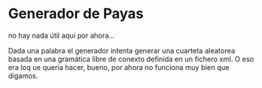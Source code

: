 Generador de Payas
===============

no hay nada útil aqui por ahora... 

Dada una palabra el generador intenta generar una cuarteta aleatorea basada en una gramática libre de conexto definida en un fichero xml. O eso era loq ue quería hacer, bueno, por ahora no funciona muy bien que digamos.